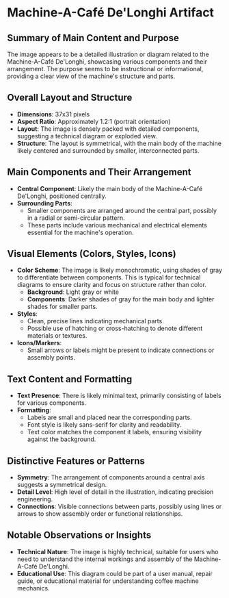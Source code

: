 # Machine-A-Café De'Longhi Artifact

## Summary of Main Content and Purpose
The image appears to be a detailed illustration or diagram related to the Machine-A-Café De'Longhi, showcasing various components and their arrangement. The purpose seems to be instructional or informational, providing a clear view of the machine's structure and parts.

## Overall Layout and Structure

- **Dimensions**: 37x31 pixels
- **Aspect Ratio**: Approximately 1.2:1 (portrait orientation)
- **Layout**: The image is densely packed with detailed components, suggesting a technical diagram or exploded view.
- **Structure**: The layout is symmetrical, with the main body of the machine likely centered and surrounded by smaller, interconnected parts.

## Main Components and Their Arrangement

- **Central Component**: Likely the main body of the Machine-A-Café De'Longhi, positioned centrally.
- **Surrounding Parts**:
  - Smaller components are arranged around the central part, possibly in a radial or semi-circular pattern.
  - These parts include various mechanical and electrical elements essential for the machine's operation.

## Visual Elements (Colors, Styles, Icons)

- **Color Scheme**: The image is likely monochromatic, using shades of gray to differentiate between components. This is typical for technical diagrams to ensure clarity and focus on structure rather than color.
  - **Background**: Light gray or white
  - **Components**: Darker shades of gray for the main body and lighter shades for smaller parts.
- **Styles**:
  - Clean, precise lines indicating mechanical parts.
  - Possible use of hatching or cross-hatching to denote different materials or textures.
- **Icons/Markers**:
  - Small arrows or labels might be present to indicate connections or assembly points.

## Text Content and Formatting

- **Text Presence**: There is likely minimal text, primarily consisting of labels for various components.
- **Formatting**:
  - Labels are small and placed near the corresponding parts.
  - Font style is likely sans-serif for clarity and readability.
  - Text color matches the component it labels, ensuring visibility against the background.

## Distinctive Features or Patterns

- **Symmetry**: The arrangement of components around a central axis suggests a symmetrical design.
- **Detail Level**: High level of detail in the illustration, indicating precision engineering.
- **Connections**: Visible connections between parts, possibly using lines or arrows to show assembly order or functional relationships.

## Notable Observations or Insights

- **Technical Nature**: The image is highly technical, suitable for users who need to understand the internal workings and assembly of the Machine-A-Café De'Longhi.
- **Educational Use**: This diagram could be part of a user manual, repair guide, or educational material for understanding coffee machine mechanics.